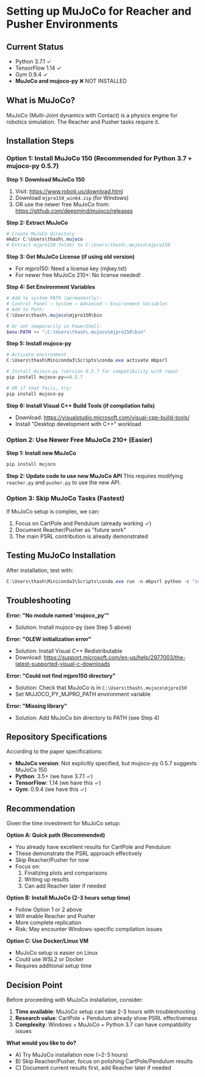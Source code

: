 # Setting up MuJoCo for Reacher and Pusher Environments

## Current Status
- Python 3.7.1 ✓
- TensorFlow 1.14 ✓
- Gym 0.9.4 ✓
- **MuJoCo and mujoco-py** ❌ NOT INSTALLED

## What is MuJoCo?
MuJoCo (Multi-Joint dynamics with Contact) is a physics engine for robotics simulation. The Reacher and Pusher tasks require it.

## Installation Steps

### Option 1: Install MuJoCo 150 (Recommended for Python 3.7 + mujoco-py 0.5.7)

**Step 1: Download MuJoCo 150**
1. Visit: https://www.roboti.us/download.html
2. Download `mjpro150_win64.zip` (for Windows)
3. OR use the newer free MuJoCo from: https://github.com/deepmind/mujoco/releases

**Step 2: Extract MuJoCo**
```powershell
# Create MuJoCo directory
mkdir C:\Users\thash\.mujoco
# Extract mjpro150 folder to C:\Users\thash\.mujoco\mjpro150
```

**Step 3: Get MuJoCo License (if using old version)**
- For mjpro150: Need a license key (mjkey.txt)
- For newer free MuJoCo 210+: No license needed!

**Step 4: Set Environment Variables**
```powershell
# Add to system PATH (permanently):
# Control Panel → System → Advanced → Environment Variables
# Add to Path:
C:\Users\thash\.mujoco\mjpro150\bin

# Or set temporarily in PowerShell:
$env:PATH += ";C:\Users\thash\.mujoco\mjpro150\bin"
```

**Step 5: Install mujoco-py**
```powershell
# Activate environment
C:\Users\thash\Miniconda3\Scripts\conda.exe activate mbpsrl

# Install mujoco-py (version 0.5.7 for compatibility with repo)
pip install mujoco-py==0.5.7

# OR if that fails, try:
pip install mujoco-py
```

**Step 6: Install Visual C++ Build Tools (if compilation fails)**
- Download: https://visualstudio.microsoft.com/visual-cpp-build-tools/
- Install "Desktop development with C++" workload

### Option 2: Use Newer Free MuJoCo 210+ (Easier)

**Step 1: Install new MuJoCo**
```powershell
pip install mujoco
```

**Step 2: Update code to use new MuJoCo API**
This requires modifying `reacher.py` and `pusher.py` to use the new API.

### Option 3: Skip MuJoCo Tasks (Fastest)

If MuJoCo setup is complex, we can:
1. Focus on CartPole and Pendulum (already working ✓)
2. Document Reacher/Pusher as "future work"
3. The main PSRL contribution is already demonstrated

## Testing MuJoCo Installation

After installation, test with:
```powershell
C:\Users\thash\Miniconda3\Scripts\conda.exe run -n mbpsrl python -c "import mujoco_py; print('MuJoCo OK')"
```

## Troubleshooting

**Error: "No module named 'mujoco_py'"**
- Solution: Install mujoco-py (see Step 5 above)

**Error: "GLEW initialization error"**
- Solution: Install Visual C++ Redistributable
- Download: https://support.microsoft.com/en-us/help/2977003/the-latest-supported-visual-c-downloads

**Error: "Could not find mjpro150 directory"**
- Solution: Check that MuJoCo is in `C:\Users\thash\.mujoco\mjpro150`
- Set MUJOCO_PY_MJPRO_PATH environment variable

**Error: "Missing library"**
- Solution: Add MuJoCo bin directory to PATH (see Step 4)

## Repository Specifications

According to the paper specifications:
- **MuJoCo version**: Not explicitly specified, but mujoco-py 0.5.7 suggests MuJoCo 150
- **Python**: 3.5+ (we have 3.7.1 ✓)
- **TensorFlow**: 1.14 (we have this ✓)
- **Gym**: 0.9.4 (we have this ✓)

## Recommendation

Given the time investment for MuJoCo setup:

**Option A: Quick path (Recommended)**
- You already have excellent results for CartPole and Pendulum
- These demonstrate the PSRL approach effectively
- Skip Reacher/Pusher for now
- Focus on:
  1. Finalizing plots and comparisons
  2. Writing up results
  3. Can add Reacher later if needed

**Option B: Install MuJoCo (2-3 hours setup time)**
- Follow Option 1 or 2 above
- Will enable Reacher and Pusher
- More complete replication
- Risk: May encounter Windows-specific compilation issues

**Option C: Use Docker/Linux VM**
- MuJoCo setup is easier on Linux
- Could use WSL2 or Docker
- Requires additional setup time

## Decision Point

Before proceeding with MuJoCo installation, consider:
1. **Time available**: MuJoCo setup can take 2-3 hours with troubleshooting
2. **Research value**: CartPole + Pendulum already show PSRL effectiveness
3. **Complexity**: Windows + MuJoCo + Python 3.7 can have compatibility issues

**What would you like to do?**
- A) Try MuJoCo installation now (~2-3 hours)
- B) Skip Reacher/Pusher, focus on polishing CartPole/Pendulum results
- C) Document current results first, add Reacher later if needed
